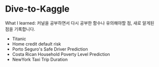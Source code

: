 # Dive-to-Kaggle
What I learned:
커널을 공부하면서 다시 공부한 함수나 유의해야할 점, 새로 알게된 점을 기록합니다.

* Titanic
* Home credit default risk
* Porto Seguro's Safe Driver Prediction
* Costa Rican Household Poverty Level Prediction
* NewYork Taxi Trip Duration
